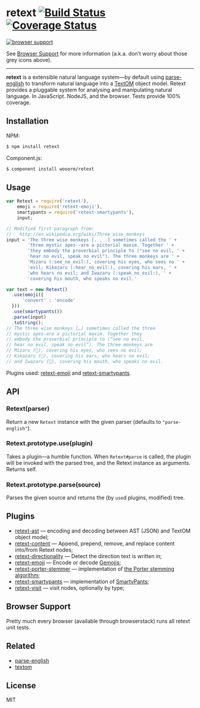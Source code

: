 # retext [![Build Status](https://travis-ci.org/wooorm/retext.svg?branch=master)](https://travis-ci.org/wooorm/retext) [![Coverage Status](https://img.shields.io/coveralls/wooorm/retext.svg)](https://coveralls.io/r/wooorm/retext?branch=master)

[![browser support](https://ci.testling.com/wooorm/retext.png) ](https://ci.testling.com/wooorm/retext)

See [Browser Support](#browser-support) for more information (a.k.a. don’t worry about those grey icons above).

---

**retext** is a extensible natural language system—by default using [parse-english](https://github.com/wooorm/parse-english) to transform natural language into a [TextOM](https://github.com/wooorm/textom/) object model. Retext provides a pluggable system for analysing and manipulating natural language. In JavaScript. NodeJS, and the browser. Tests provide 100% coverage.

## Installation

NPM:
```sh
$ npm install retext
```

Component.js:
```sh
$ component install wooorm/retext
```

## Usage

```js
var Retext = require('retext'),
    emoji = require('retext-emoji'),
    smartypants = require('retext-smartypants'),
    input;

// Modified first paragraph from: 
//   http://en.wikipedia.org/wiki/Three_wise_monkeys
input = 'The three wise monkeys [. . .] sometimes called the ' +
        'three mystic apes--are a pictorial maxim. Together ' +
        'they embody the proverbial principle to ("see no evil, ' +
        'hear no evil, speak no evil"). The three monkeys are ' +
        'Mizaru (:see_no_evil:), covering his eyes, who sees no ' +
        'evil; Kikazaru (:hear_no_evil:), covering his ears, ' +
        'who hears no evil; and Iwazaru (:speak_no_evil:), ' +
        'covering his mouth, who speaks no evil.'

var text = new Retext()
  .use(emoji({
      'convert' : 'encode'
  }))
  .use(smartypants())
  .parse(input)
  .toString();
// The three wise monkeys […] sometimes called the three
// mystic apes—are a pictorial maxim. Together they
// embody the proverbial principle to (“see no evil,
// hear no evil, speak no evil”). The three monkeys are
// Mizaru (🙈), covering his eyes, who sees no evil;
// Kikazaru (🙉), covering his ears, who hears no evil;
// and Iwazaru (🙊), covering his mouth, who speaks no evil.
```

Plugins used: [retext-emoji](https://github.com/wooorm/retext-emoji) and [retext-smartypants](https://github.com/wooorm/retext-smartypants).

## API

### Retext(parser)

Return a new `Retext` instance with the given parser (defaults to `"parse-english"`).

### Retext.prototype.use(plugin)

Takes a plugin—a humble function. When `Retext#parse` is called, the plugin will be invoked with the parsed tree, and the Retext instance as arguments. Returns self.

### Retext.prototype.parse(source)

Parses the given source and returns the (by `use`d plugins, modified) tree.

## Plugins

  * [retext-ast](https://github.com/wooorm/retext-ast) — encoding and decoding between AST (JSON) and TextOM object model;
  * [retext-content](https://github.com/wooorm/retext-content) — Append, prepend, remove, and replace content into/from Retext nodes;
  * [retext-directionality](https://github.com/wooorm/retext-directionality) — Detect the direction text is written in;
  * [retext-emoji](https://github.com/wooorm/retext-emoji) — Encode or decode [Gemojis](https://github.com/github/gemoji);
  * [retext-porter-stemmer](https://github.com/wooorm/retext-porter-stemmer) — implementation of [the Porter stemming algorithm](http://tartarus.org/martin/PorterStemmer/);
  * [retext-smartypants](https://github.com/wooorm/retext-smartypants) — implementation of [SmartyPants](http://daringfireball.net/projects/smartypants/);
  * [retext-visit](https://github.com/wooorm/retext-visit) — visit nodes, optionally by type;

## Browser Support
Pretty much every browser (available through browserstack) runs all retext unit tests.

## Related

  * [parse-english](https://github.com/wooorm/parse-english "Parse English")
  * [textom](https://github.com/wooorm/textom "TextOM")

## License

  MIT
